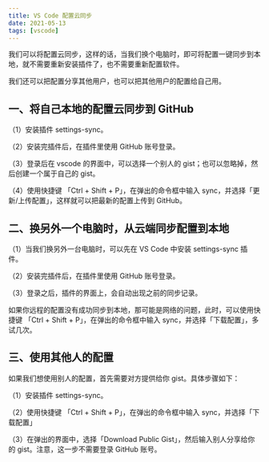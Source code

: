 ```yaml
---
title: VS Code 配置云同步
date: 2021-05-13
tags: [vscode]
---
```


我们可以将配置云同步，这样的话，当我们换个电脑时，即可将配置一键同步到本地，就不需要重新安装插件了，也不需要重新配置软件。

我们还可以把配置分享其他用户，也可以把其他用户的配置给自己用。

<!-- more -->

## 一、将自己本地的配置云同步到 GitHub

（1）安装插件 settings-sync。

（2）安装完插件后，在插件里使用 GitHub 账号登录。

（3）登录后在 vscode 的界面中，可以选择一个别人的 gist；也可以忽略掉，然后创建一个属于自己的 gist。

（4）使用快捷键 「Ctrl + Shift + P」，在弹出的命令框中输入 sync，并选择「更新/上传配置」，这样就可以把最新的配置上传到 GitHub。

## 二、换另外一个电脑时，从云端同步配置到本地

（1）当我们换另外一台电脑时，可以先在 VS Code 中安装 settings-sync 插件。

（2）安装完插件后，在插件里使用 GitHub 账号登录。

（3）登录之后，插件的界面上，会自动出现之前的同步记录。

如果你远程的配置没有成功同步到本地，那可能是网络的问题，此时，可以使用快捷键 「Ctrl + Shift + P」，在弹出的命令框中输入 sync，并选择「下载配置」，多试几次。

## 三、使用其他人的配置

如果我们想使用别人的配置，首先需要对方提供给你 gist。具体步骤如下：

（1）安装插件 settings-sync。

（2）使用快捷键 「Ctrl + Shift + P」，在弹出的命令框中输入 sync，并选择「下载配置」

（3）在弹出的界面中，选择「Download Public Gist」，然后输入别人分享给你的 gist。注意，这一步不需要登录 GitHub 账号。
